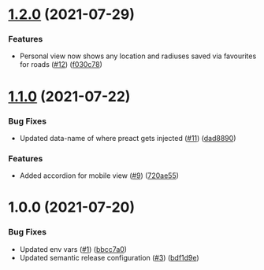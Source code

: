 # [1.2.0](https://github.com/wmcadigital/tfwm-travel-updates-widget/compare/v1.1.0...v1.2.0) (2021-07-29)


### Features

* Personal view now shows any location and radiuses saved via favourites for roads ([#12](https://github.com/wmcadigital/tfwm-travel-updates-widget/issues/12)) ([f030c78](https://github.com/wmcadigital/tfwm-travel-updates-widget/commit/f030c782cef87b0135ff302a482831c5c09d4cf7))

# [1.1.0](https://github.com/wmcadigital/tfwm-travel-updates-widget/compare/v1.0.0...v1.1.0) (2021-07-22)


### Bug Fixes

* Updated data-name of where preact gets injected ([#11](https://github.com/wmcadigital/tfwm-travel-updates-widget/issues/11)) ([dad8890](https://github.com/wmcadigital/tfwm-travel-updates-widget/commit/dad8890fb494164e68493487a25a003af6021ef5))


### Features

* Added accordion for mobile view ([#9](https://github.com/wmcadigital/tfwm-travel-updates-widget/issues/9)) ([720ae55](https://github.com/wmcadigital/tfwm-travel-updates-widget/commit/720ae55bcd5851a5199b0b26a7a82bfb6fe86bf1))

# 1.0.0 (2021-07-20)


### Bug Fixes

* Updated env vars ([#1](https://github.com/wmcadigital/tfwm-travel-updates-widget/issues/1)) ([bbcc7a0](https://github.com/wmcadigital/tfwm-travel-updates-widget/commit/bbcc7a0d8951b0740b8ee67cd98eac060970e7b2))
* Updated semantic release configuration ([#3](https://github.com/wmcadigital/tfwm-travel-updates-widget/issues/3)) ([bdf1d9e](https://github.com/wmcadigital/tfwm-travel-updates-widget/commit/bdf1d9e60f2bab27f8673096547483fb22a0a784))
